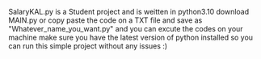 SalaryKAL.py is a Student project and is weitten in python3.10
download MAIN.py or copy paste the code on a TXT file and save as "Whatever_name_you_want.py" and you can excute the codes on your machine
make sure you have the latest version of python installed so you can run this simple project without any issues :)
